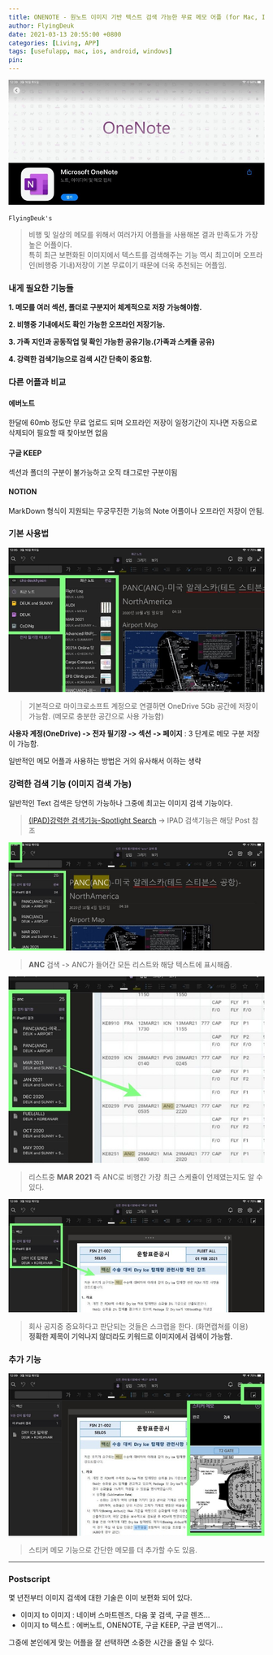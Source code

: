 ```yaml
---
title: ONENOTE - 원노트 이미지 기반 텍스트 검색 가능한 무료 메모 어플 (for Mac, IOS, Android, Windows)
author: FlyingDeuk
date: 2021-03-13 20:55:00 +0800
categories: [Living, APP]
tags: [usefulapp, mac, ios, android, windows]
pin:
---
```

![onenote](/img/living/onenote/onenote.jpg)

`FlyingDeuk's`
> 비행 및 일상의 메모를 위해서 여러가지 어플들을 사용해본 결과 만족도가 가장 높은 어플이다. <br>
특히 최근 보편화된 이미지에서 텍스트를 검색해주는 기능 역시 최고이며 오프라인(비행중 기내)저장이 기본 무료이기 때문에 더욱 추천되는 어플임.

### 내게 필요한 기능들
**1. 메모를 여러 섹션, 폴더로 구분지어 체계적으로 저장 가능해야함.**

**2. 비행중 기내에서도 확인 가능한 오프라인 저장기능.**

**3. 가족 지인과 공동작업 및 확인 가능한 공유기능.(가족과 스케쥴 공유)**

**4. 강력한 검색기능으로 검색 시간 단축이 중요함.**

### 다른 어플과 비교
#### 에버노트
한달에 60mb 정도만 무료 업로드 되며 오프라인 저장이 일정기간이 지나면 자동으로 삭제되어 필요할 때 찾아보면 없음

#### 구글 KEEP
섹션과 폴더의 구분이 불가능하고 오직 태그로만 구분이됨

#### NOTION
MarkDown 형식이 지원되는 무궁무진한 기능의 Note 어플이나 오프라인 저장이 안됨.

### 기본 사용법
![onenote](/img/living/onenote/onenote1.jpg)
>기본적으로 마이크로소프트 계정으로 연결하면 OneDrive 5Gb 공간에 저장이 가능함. (메모로 충분한 공간으로 사용 가능함)

**사용자 계정(OneDrive) -> 전자 필기장 -> 섹션 -> 페이지** : 3 단계로 메모 구분 저장이 가능함.

일반적인 메모 어플과 사용하는 방법은 거의 유사해서 이하는 생략

### 강력한 검색 기능 (이미지 검색 가능)
일반적인 Text 검색은 당연히 가능하나 그중에 최고는 이미지 검색 기능이다.
> [(IPAD)강력한 검색기능-Spotlight Search](/posts/IpadSpot/) -> IPAD 검색기능은 해당 Post 참조

![onenote](/img/living/onenote/onenote2.jpg)
>**ANC** 검색 -> ANC가 들어간 모든 리스트와 해당 텍스트에 표시해줌.

![onenote](/img/living/onenote/onenote3.jpg)
>리스트중 **MAR 2021** 즉 ANC로 비행간 가장 최근 스케쥴이 언제였는지도 알 수 있다.

![onenote](/img/living/onenote/onenote4.jpg)
>회사 공지중 중요하다고 판단되는 것들은 스크랩을 한다. (화면캡쳐를 이용) <br>
**정확한 제목이 기억나지 않더라도 키워드로 이미지에서 검색이 가능함.**

### 추가 기능

![onenote](/img/living/onenote/onenote5.jpg)
>스티커 메모 기능으로 간단한 메모를 더 추가할 수도 있음.

-------

### Postscript
몇 년전부터 이미지 검색에 대한 기술은 이미 보편화 되어 있다. <br>
- 이미지 to 이미지 : 네이버 스마트렌즈, 다움 꽃 검색, 구글 렌즈...
- 이미지 to 텍스트 : 에버노트, ONENOTE, 구글 KEEP, 구글 번역기...

그중에 본인에게 맞는 어플을 잘 선택하면 소중한 시간을 줄일 수 있다.
